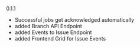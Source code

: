 0.1.1
- Successful jobs get acknowledged automatically
- added Branch API Endpoint
- added Events to Issue Endpoint
- added Frontend Grid for Issue Events